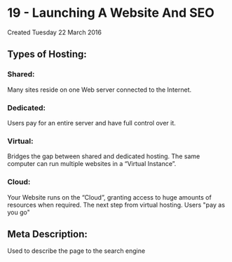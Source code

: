 # 19 - Launching A Website And SEO
Created Tuesday 22 March 2016


Types of Hosting:
-----------------

### Shared:
Many sites reside on one Web server connected to the Internet.


### Dedicated:
Users pay for an entire server and have full control over it.


### Virtual:
Bridges the gap between shared and dedicated hosting.
The same computer can run multiple websites in a “Virtual Instance”.


### Cloud:
Your Website runs on the “Cloud”, granting access to huge amounts of resources when required.
The next step from virtual hosting.
Users "pay as you go"


Meta Description:
-----------------
<meta description="What is shown on google"> 
Used to describe the page to the search engine 


